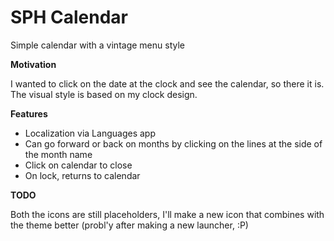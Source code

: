 # SPH Calendar

Simple calendar with a vintage menu style

**Motivation**

I wanted to click on the date at the clock and see the calendar, so there it is. The visual style is based on my clock design.

**Features**

- Localization via Languages app
- Can go forward or back on months by clicking on the lines at the side of the month name
- Click on calendar to close
- On lock, returns to calendar

**TODO**

Both the icons are still placeholders, I'll make a new icon that combines with the theme better (probl'y after making a new launcher, :P)